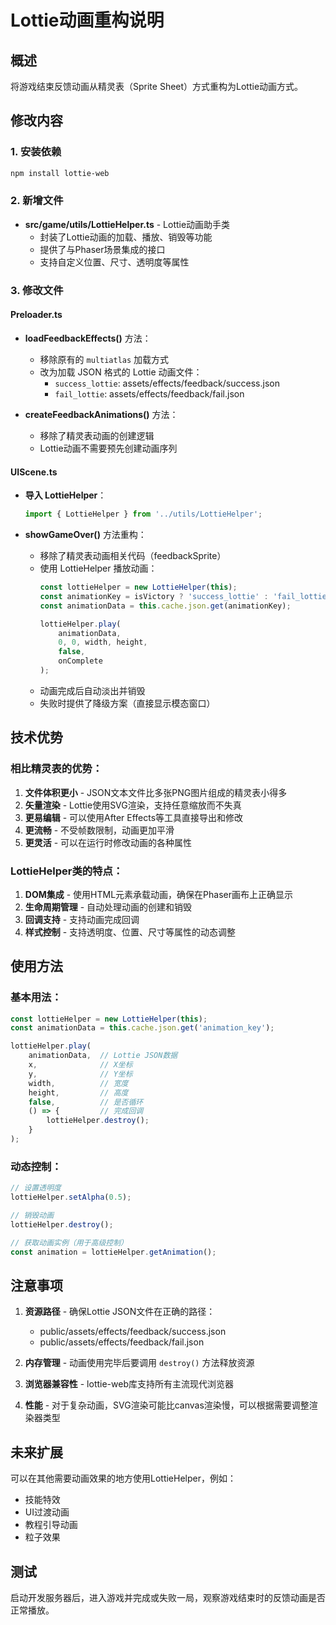 # Lottie动画重构说明

## 概述
将游戏结束反馈动画从精灵表（Sprite Sheet）方式重构为Lottie动画方式。

## 修改内容

### 1. 安装依赖
```bash
npm install lottie-web
```

### 2. 新增文件
- **src/game/utils/LottieHelper.ts** - Lottie动画助手类
  - 封装了Lottie动画的加载、播放、销毁等功能
  - 提供了与Phaser场景集成的接口
  - 支持自定义位置、尺寸、透明度等属性

### 3. 修改文件

#### Preloader.ts
- **loadFeedbackEffects()** 方法：
  - 移除原有的 `multiatlas` 加载方式
  - 改为加载 JSON 格式的 Lottie 动画文件：
    - `success_lottie`: assets/effects/feedback/success.json
    - `fail_lottie`: assets/effects/feedback/fail.json

- **createFeedbackAnimations()** 方法：
  - 移除了精灵表动画的创建逻辑
  - Lottie动画不需要预先创建动画序列

#### UIScene.ts
- **导入 LottieHelper**：
  ```typescript
  import { LottieHelper } from '../utils/LottieHelper';
  ```

- **showGameOver()** 方法重构：
  - 移除了精灵表动画相关代码（feedbackSprite）
  - 使用 LottieHelper 播放动画：
    ```typescript
    const lottieHelper = new LottieHelper(this);
    const animationKey = isVictory ? 'success_lottie' : 'fail_lottie';
    const animationData = this.cache.json.get(animationKey);
    
    lottieHelper.play(
        animationData,
        0, 0, width, height,
        false,
        onComplete
    );
    ```
  - 动画完成后自动淡出并销毁
  - 失败时提供了降级方案（直接显示模态窗口）

## 技术优势

### 相比精灵表的优势：
1. **文件体积更小** - JSON文本文件比多张PNG图片组成的精灵表小得多
2. **矢量渲染** - Lottie使用SVG渲染，支持任意缩放而不失真
3. **更易编辑** - 可以使用After Effects等工具直接导出和修改
4. **更流畅** - 不受帧数限制，动画更加平滑
5. **更灵活** - 可以在运行时修改动画的各种属性

### LottieHelper类的特点：
1. **DOM集成** - 使用HTML元素承载动画，确保在Phaser画布上正确显示
2. **生命周期管理** - 自动处理动画的创建和销毁
3. **回调支持** - 支持动画完成回调
4. **样式控制** - 支持透明度、位置、尺寸等属性的动态调整

## 使用方法

### 基本用法：
```typescript
const lottieHelper = new LottieHelper(this);
const animationData = this.cache.json.get('animation_key');

lottieHelper.play(
    animationData,  // Lottie JSON数据
    x,              // X坐标
    y,              // Y坐标
    width,          // 宽度
    height,         // 高度
    false,          // 是否循环
    () => {         // 完成回调
        lottieHelper.destroy();
    }
);
```

### 动态控制：
```typescript
// 设置透明度
lottieHelper.setAlpha(0.5);

// 销毁动画
lottieHelper.destroy();

// 获取动画实例（用于高级控制）
const animation = lottieHelper.getAnimation();
```

## 注意事项

1. **资源路径** - 确保Lottie JSON文件在正确的路径：
   - public/assets/effects/feedback/success.json
   - public/assets/effects/feedback/fail.json

2. **内存管理** - 动画使用完毕后要调用 `destroy()` 方法释放资源

3. **浏览器兼容性** - lottie-web库支持所有主流现代浏览器

4. **性能** - 对于复杂动画，SVG渲染可能比canvas渲染慢，可以根据需要调整渲染器类型

## 未来扩展

可以在其他需要动画效果的地方使用LottieHelper，例如：
- 技能特效
- UI过渡动画
- 教程引导动画
- 粒子效果

## 测试

启动开发服务器后，进入游戏并完成或失败一局，观察游戏结束时的反馈动画是否正常播放。
